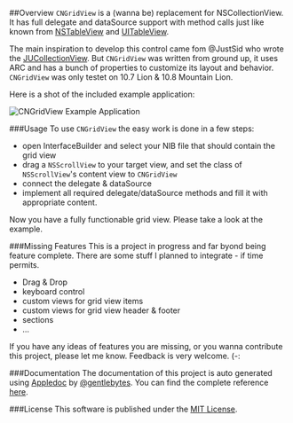 ##Overview
`CNGridView` is a (wanna be) replacement for NSCollectionView. It has full delegate and dataSource support with method calls just like known from [NSTableView](https://developer.apple.com/library/mac/#documentation/Cocoa/Reference/ApplicationKit/Classes/NSTableView_Class/Reference/Reference.html) and [UITableView](http://developer.apple.com/library/ios/#documentation/uikit/reference/UITableView_Class/Reference/Reference.html).

The main inspiration to develop this control came fom @JustSid who wrote the [JUCollectionView](https://github.com/JustSid/JUCollectionView). But `CNGridView` was written from ground up, it uses ARC and has a bunch of properties to customize its layout and behavior.
`CNGridView` was only testet on 10.7 Lion & 10.8 Mountain Lion.

Here is a shot of the included example application:

![CNGridView Example Application](https://dl.dropbox.com/u/34133216/WebImages/Github/CNGridView-Example.png)

###Usage
To use `CNGridView` the easy work is done in a few steps:

- open InterfaceBuilder and select your NIB file that should contain the grid view
- drag a `NSScrollView` to your target view, and set the class of `NSScrollView`'s content view to `CNGridView`
- connect the delegate & dataSource
- implement all required delegate/dataSource methods and fill it with appropriate content.

Now you have a fully functionable grid view. Please take a look at the example.

###Missing Features
This is a project in progress and far byond being feature complete. There are some stuff I planned to integrate - if time permits.
* Drag & Drop
* keyboard control
* custom views for grid view items
* custom views for grid view header & footer
* sections
* ...

If you have any ideas of features you are missing, or you wanna contribute this project, please let me know. Feedback is very welcome. (-:

###Documentation
The documentation of this project is auto generated using [Appledoc](http://gentlebytes.com/appledoc/) by [@gentlebytes](https://twitter.com/gentlebytes). You can find the complete reference [here](http://cngridview.cocoanaut.com/documentation/).

###License
This software is published under the [MIT License](http://cocoanaut.mit-license.org).